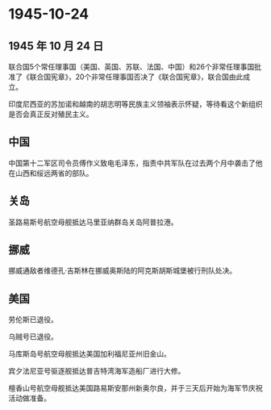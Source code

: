 # 1945-10-24

## 1945 年 10 月 24 日

联合国5个常任理事国（美国、英国、苏联、法国、中国）和26个非常任理事国批准了《联合国宪章》，20个非常任理事国否决了《联合国宪章》，联合国由此成立。

印度尼西亚的苏加诺和越南的胡志明等民族主义领袖表示怀疑，等待看这个新组织是否会真正反对殖民主义。

## 中国

中国第十二军区司令员傅作义致电毛泽东，指责中共军队在过去两个月中袭击了他在山西和绥远两省的部队。

## 关岛

圣路易斯号航空母舰抵达马里亚纳群岛关岛阿普拉港。

## 挪威

挪威通敌者维德孔·吉斯林在挪威奥斯陆的阿克斯胡斯城堡被行刑队处决。

## 美国

劳伦斯已退役。

乌贼号已退役。

马库斯岛号航空母舰抵达美国加利福尼亚州旧金山。

宾夕法尼亚号驱逐舰抵达普吉特湾海军造船厂进行大修。

檀香山号航空母舰抵达美国路易斯安那州新奥尔良，并于三天后开始为海军节庆祝活动做准备。

